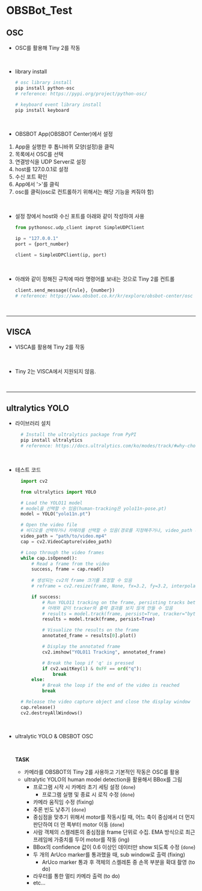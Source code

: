 # OBSBot_Test

## OSC
- OSC를 활용해 Tiny 2를 작동

<br>

  - library install
    ```py
    # osc library install
    pip install python-osc
    # reference: https://pypi.org/project/python-osc/
    
    # keyboard event library install
    pip install keyboard
    ```

<br>

- OBSBOT App(OBSBOT Center)에서 설정 <br>
1. App을 실행한 후 톱니바퀴 모양(설정)을 클릭
2. 목록에서 OSC를 선택 
3. 연결방식을 UDP Server로 설정
4. host를 127.0.0.1로 설정
5. 수신 포트 확인
6. App에서 '>'를 클릭
7. osc를 클릭(osc로 컨트롤하기 위해서는 해당 기능을 켜줘야 함)
   
<br>

- 설정 창에서 host와 수신 포트를 아래와 같이 작성하여 사용
    ```py
    from pythonosc.udp_client improt SimpleUDPClient

    ip = "127.0.0.1"
    port = {port_number}

    client = SimpleUDPClient(ip, port)
    ```

<br>

- 아래와 같이 정해진 규칙에 따라 명령어를 보내는 것으로 Tiny 2를 컨트롤
    ```py
    client.send_message({rule}, {number})
    # reference: https://www.obsbot.co.kr/kr/explore/obsbot-center/osc
    ```

<br>

---

## VISCA
- VISCA를 활용해 Tiny 2를 작동

<br>

- Tiny 2는 VISCA에서 지원되지 않음.

<br>

---

## ultralytics YOLO
- 라이브러리 설치
  ```py
    # Install the ultralytics package from PyPI
    pip install ultralytics
    # reference: https://docs.ultralytics.com/ko/modes/track/#why-choose-ultralytics-yolo-for-object-tracking
  ```

<br>

- 테스트 코드
  ```py
    import cv2

    from ultralytics import YOLO

    # Load the YOLO11 model
    # model을 선택할 수 있음(human-tracking은 yolo11n-pose.pt)
    model = YOLO("yolo11n.pt")

    # Open the video file
    # 비디오를 선택하거나 카메라를 선택할 수 있음(경로를 지정해주거나, video_path 대신 장치 관리자의 순서대로 카메라를 지정할 수 있음(0, 1 등))
    video_path = "path/to/video.mp4"
    cap = cv2.VideoCapture(video_path)

    # Loop through the video frames
    while cap.isOpened():
        # Read a frame from the video
        success, frame = cap.read()
        
        # 생성되는 cv2의 frame 크기를 조정할 수 있음
        # reframe = cv2.resize(frame, None, fx=3.2, fy=3.2, interpolation=cv2.INTER_AREA)

        if success:
            # Run YOLO11 tracking on the frame, persisting tracks between frames
            # 아래와 같이 tracker와 출력 결과를 보지 않게 만들 수 있음
            # results = model.track(frame, persist=True, tracker="bytetrack.yaml", verbose=False)
            results = model.track(frame, persist=True)

            # Visualize the results on the frame
            annotated_frame = results[0].plot()

            # Display the annotated frame
            cv2.imshow("YOLO11 Tracking", annotated_frame)

            # Break the loop if 'q' is pressed
            if cv2.waitKey(1) & 0xFF == ord("q"):
                break
        else:
            # Break the loop if the end of the video is reached
            break

    # Release the video capture object and close the display window
    cap.release()
    cv2.destroyAllWindows()
  ```

<br>

- ultralytic YOLO & OBSBOT OSC

  <br>

  <b>TASK</b>

  - 카메라를 OBSBOT의 Tiny 2를 사용하고 기본적인 작동은 OSC를 활용
  - ultralytic YOLO의 human model detection을 활용해서 BBox를 그림
    - 프로그램 시작 시 카메라 초기 세팅 설정 (`done`)
      - 프로그램 실행 및 종료 시 로직 수정 (`done`)
    - 카메라 움직임 수정 (fixing)
    - 추론 빈도 낮추기 (`done`)
    - 중심점을 맞추기 위해서 motor를 작동시킬 때, 어느 축이 중심에서 더 먼지 판단하여 더 먼 쪽부터 motor 이동 (`done`)
    - 사람 객체의 스켈레톤의 중심점을 frame 단위로 수집. EMA 방식으로 최근 프레임에 가중치를 두어 motor를 작동 (ing)
    - BBox의 confidence 값이 0.6 이상인 데이터만 show 되도록 수정 (`done`)
    - 두 개의 ArUco marker를 통과했을 때, sub window로 출력 (fixing)
      - ArUco marker 통과 후 객체의 스켈레톤 중 손목 부분을 확대 촬영 (to do)
    - 라우터를 통한 멀티 카메라 출력 (to do)
    - etc...